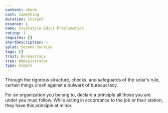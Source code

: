 ```yaml
---
content: charm
cost: something
duration: Instant
essence: 1
name: Involatile Edict Proclamation
rating: 1
requires: []
shortDescription: ~
splat: Second Sunrise
tags: []
trait: Bureaucracy
tree: Administrator
type: Simple
---
```


Through the rigorous structure, checks, and safeguards of the solar's rule, certain things crash against a bulwark of bureaucracy.

For an organization you belong to, declare a principle all those you are under you must follow. While acting in accordance to the job or their station, they have this principle at minor.
